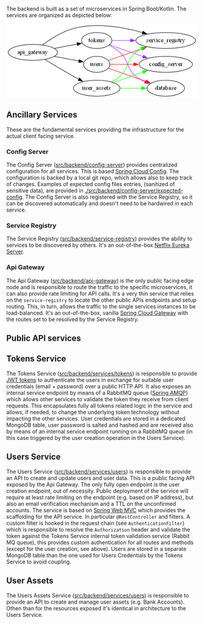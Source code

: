 The backend is built as a set of microservices in Spring Boot/Kotlin. The services are organized as depicted below:

![services](./src/backend/docs/services_graph.png)

## Ancillary Services

These are the fundamental services providing the infrastructure for the actual client facing service.

### Config Server

The Config Server ([src/backend/config-server](./src/backend/config-server)) provides centralized configuration for
all services. This is
based [Spring Cloud Config](https://docs.spring.io/spring-cloud-config/docs/current/reference/html/). The configuration
is backed by a local git repo, which allows also to keep track of changes. Examples of expected config files entries,
(sanitized of sensitive data), are provided
in [./src/backend/config-server/expected-config](./src/backend/config-server/expected-config). The Config Server is also
registered with the Service Registry, so it can be discovered automatically and doesn't need to be hardwired in each
service.

### Service Registry

The Service Registry ([src/backend/service-registry](./src/backend/service-registry)) provides the ability to services
to be discovered by others. It's an
out-of-the-box [Netflix Eureka Server](https://spring.io/projects/spring-cloud-netflix).

### Api Gateway

The Api Gateway ([src/backend/api-gateway](./src/backend/api-gateway)) is the only public facing edge node and is
responsible to route the traffic to the specific microservices, it can also provide rate limiting for API calls.
It's a very thin service that relies on the `service-registry` to locate the other public APIs endpoints and setup
routing. This, in turn, allows the traffic to the single services instances to be load-balanced. It's an out-of-the-box,
vanilla [Spring Cloud Gateway](https://spring.io/projects/spring-cloud-gateway) with the routes set to be resolved by
the Service Registry.

## Public API services

## Tokens Service

The Tokens Service ([src/backend/services/tokens](./src/backend/services/tokens)) is responsible to provide
[JWT tokens](https://jwt.io/introduction) to authenticate the users in exchange for suitable user credentials (email +
password) over a public HTTP API. It also exposes an internal service endpoint by means of a RabbitMQ
queue ([Spring AMQP](https://spring.io/projects/spring-amqp)) which allows other services to validate the token they
receive from client requests. This encapsulates fully all tokens related logic in the service and allows, if needed, to
change the underlying token technology without impacting the other services. User credentials are stored in a dedicated
MongoDB table, user password is salted and hashed and are received also by means of an internal service endpoint running
on a RabbitMQ queue (in this case triggered by the user creation operation in the Users Service).

## Users Service

The Users Service ([src/backend/services/users](./src/backend/services/users)) is responsible to provide an API to
create and update users and user data. This is a public facing API exposed by the Api Gateway. The only fully open
endpoint is the user creation endpoint, out of necessity. Public deployment of the service will require at least rate
limiting on the endpoint (e.g. based on IP address), but also an email verification mechanism and a TTL on the
unconfirmed accounts. The service is based
on [Spring Web MVC](https://docs.spring.io/spring-framework/docs/current/reference/html/web.html#spring-web) which
provides the scaffolding for the API service. In particular `@RestController` and filters. A custom filter is hooked
in the request chain (see `AuthenticationFilter`) which is responsible to resolve the `Authorization` header and
validate the token against the Tokens Service internal token validation service (Rabbit MQ queue), this provides custom
authentication for all routes and methods (except for the user creation, see above). Users are stored in a separate 
MongoDB table than the one used for Users Credentials by the Tokens Service to avoid coupling.

## User Assets

The Users Assets Service ([src/backend/services/users](./src/backend/services/user-assets)) is responsible to provide an
API to create and manage user assets (e.g. Bank Accounts). Othen than for the resources exposed it's identical in 
architecture to the Users Service.





